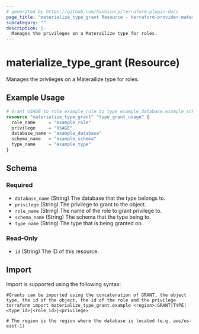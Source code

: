 ```yaml
---
# generated by https://github.com/hashicorp/terraform-plugin-docs
page_title: "materialize_type_grant Resource - terraform-provider-materialize"
subcategory: ""
description: |-
  Manages the privileges on a Materailize type for roles.
---
```


# materialize_type_grant (Resource)

Manages the privileges on a Materailize type for roles.

## Example Usage

```terraform
# Grant USAGE to role example_role to type example_database.example_schema.example_type
resource "materialize_type_grant" "type_grant_usage" {
  role_name     = "example_role"
  privilege     = "USAGE"
  database_name = "example_database"
  schema_name   = "example_schema"
  type_name     = "example_type"
}
```

<!-- schema generated by tfplugindocs -->
## Schema

### Required

- `database_name` (String) The database that the type belongs to.
- `privilege` (String) The privilege to grant to the object.
- `role_name` (String) The name of the role to grant privilege to.
- `schema_name` (String) The schema that the type being to.
- `type_name` (String) The type that is being granted on.

### Read-Only

- `id` (String) The ID of this resource.

## Import

Import is supported using the following syntax:

```shell
#Grants can be imported using the concatenation of GRANT, the object type, the id of the object, the id of the role and the privilege 
terraform import materialize_type_grant.example <region>:GRANT|TYPE|<type_id>|<role_id>|<privilege>

# The region is the region where the database is located (e.g. aws/us-east-1)
```
